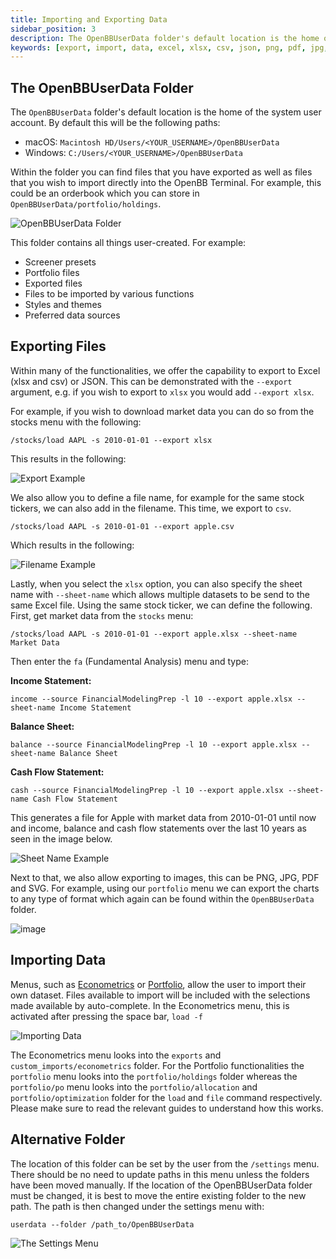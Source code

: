 ```yaml
---
title: Importing and Exporting Data
sidebar_position: 3
description: The OpenBBUserData folder's default location is the home of the system user account. By default this will be the following paths. Within the folder you can find files that you have exported as well as files that you wish to import directly into the OpenBB Terminal. For example, this could be an orderbook which you can store in OpenBBUserData/portfolio/holdings.
keywords: [export, import, data, excel, xlsx, csv, json, png, pdf, jpg, openbbuserdata, where is data exported, market data, financial data, free, openbb terminal]
---
```


## The OpenBBUserData Folder

The `OpenBBUserData` folder's default location is the home of the system user account. By default this will be the following paths:
- macOS: `Macintosh HD/Users/<YOUR_USERNAME>/OpenBBUserData`
- Windows: `C:/Users/<YOUR_USERNAME>/OpenBBUserData`

Within the folder you can find files that you have exported as well as files that you wish to import directly into the OpenBB Terminal. For example, this could be an orderbook which you can store in `OpenBBUserData/portfolio/holdings`.

![OpenBBUserData Folder](https://user-images.githubusercontent.com/85772166/195742985-19f0e420-d8f7-4fea-a145-a0243b8f2ddc.png)

This folder contains all things user-created. For example:

 - Screener presets
 - Portfolio files
 - Exported files
 - Files to be imported by various functions
 - Styles and themes
 - Preferred data sources

## Exporting Files

Within many of the functionalities, we offer the capability to export to Excel (xlsx and csv) or JSON. This can be demonstrated with the `--export` argument, e.g. if you wish to export to `xlsx` you would add `--export xlsx`. 

For example, if you wish to download market data you can do so from the stocks menu with the following:

```console
/stocks/load AAPL -s 2010-01-01 --export xlsx
```

This results in the following:

![Export Example](https://user-images.githubusercontent.com/46355364/214817681-fd5324c3-003c-45eb-adf4-96d5b41a3c02.png)

We also allow you to define a file name, for example for the same stock tickers, we can also add in the filename. This time, we export to `csv`.

```console
/stocks/load AAPL -s 2010-01-01 --export apple.csv
```

Which results in the following:

![Filename Example](https://user-images.githubusercontent.com/46355364/214818131-597b3bd0-9c66-43f1-bf0e-2c0a703e2645.png)

Lastly, when you select the `xlsx` option, you can also specify the sheet name with `--sheet-name` which allows multiple datasets to be send to the same Excel file. Using the same stock ticker, we can define the following. First, get market data from the `stocks` menu:

```console
/stocks/load AAPL -s 2010-01-01 --export apple.xlsx --sheet-name Market Data
```

Then enter the `fa` (Fundamental Analysis) menu and type:

**Income Statement:**

```console
income --source FinancialModelingPrep -l 10 --export apple.xlsx --sheet-name Income Statement
```

**Balance Sheet:**
```console
balance --source FinancialModelingPrep -l 10 --export apple.xlsx --sheet-name Balance Sheet
```

**Cash Flow Statement:**

```console
cash --source FinancialModelingPrep -l 10 --export apple.xlsx --sheet-name Cash Flow Statement
```

This generates a file for Apple with market data from 2010-01-01 until now and income, balance and cash flow statements over the last 10 years as seen in the image below.

![Sheet Name Example](https://user-images.githubusercontent.com/46355364/214824561-6eaf3a88-746a-4abc-91e1-420c9036c00d.png)

Next to that, we also allow exporting to images, this can be PNG, JPG, PDF and SVG. For example, using our `portfolio` menu we can export the charts to any type of format which again can be found within the `OpenBBUserData` folder.

![image](https://user-images.githubusercontent.com/46355364/214819518-cec40468-9019-440c-8bfe-7bcabc207578.png)

## Importing Data

Menus, such as [Econometrics](https://docs.openbb.co/terminal/guides/intros/econometrics) or [Portfolio](https://docs.openbb.co/terminal/guides/intros/portfolio), allow the user to import their own dataset. Files available to import will be included with the selections made available by auto-complete. In the Econometrics menu, this is activated after pressing the space bar, `load -f `

![Importing Data](https://user-images.githubusercontent.com/85772166/204921760-38742f6c-ec78-4009-9c23-54dcb0504524.png)

The Econometrics menu looks into the `exports` and `custom_imports/econometrics` folder. For the Portfolio functionalities the `portfolio` menu looks into the `portfolio/holdings` folder whereas the `portfolio/po` menu looks into the `portfolio/allocation` and `portfolio/optimization` folder for the `load` and `file` command respectively. Please make sure to read the relevant guides to understand how this works.

## Alternative Folder

The location of this folder can be set by the user from the `/settings` menu. There should be no need to update paths in this menu unless the folders have been moved manually. If the location of the OpenBBUserData folder must be changed, it is best to move the entire existing folder to the new path. The path is then changed under the settings menu with:

```console
userdata --folder /path_to/OpenBBUserData
```

![The Settings Menu](https://user-images.githubusercontent.com/85772166/195736718-a1b821da-5977-437a-bd18-b44add2a29a2.png)
